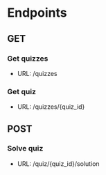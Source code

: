 # Endpoints
## GET
### Get quizzes
- URL: /quizzes
### Get quiz
- URL: /quizzes/{quiz_id}

## POST
### Solve quiz
- URL: /quiz/{quiz_id}/solution
